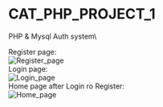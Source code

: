 # CAT_PHP_PROJECT_1
PHP &amp; Mysql Auth system\

Register page:\
![Register_page](https://github.com/mosb7/CAT_PHP_PROJECT_1/blob/main/image_1/Register_page.png)
\
Login page:\
![Login_page](https://github.com/mosb7/CAT_PHP_PROJECT_1/blob/main/image_1/Login_page.png)
\
Home page after Login ro Register:\
![Home_page](https://github.com/mosb7/CAT_PHP_PROJECT_1/blob/main/image_1/home_after_login_or_register.png)

